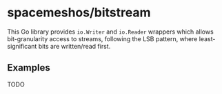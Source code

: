 # spacemeshos/bitstream

This Go library provides `io.Writer` and `io.Reader` wrappers which allows
bit-granularity access to streams, following the LSB pattern, where
least-significant bits are written/read first.

## Examples

TODO
